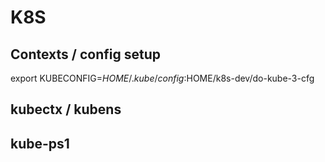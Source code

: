 # K8S

## Contexts / config setup
export KUBECONFIG=$HOME/.kube/config:$HOME/k8s-dev/do-kube-3-cfg

## kubectx / kubens

## kube-ps1